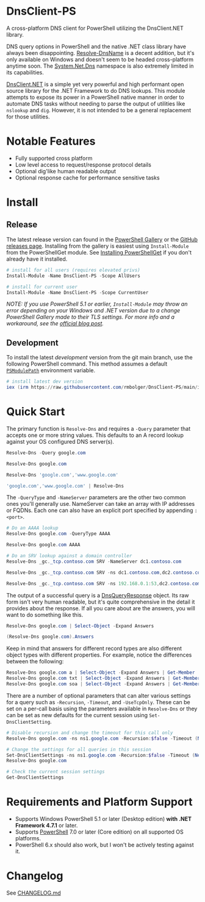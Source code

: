 # DnsClient-PS

A cross-platform DNS client for PowerShell utilizing the DnsClient.NET library.

DNS query options in PowerShell and the native .NET class library have always been disappointing. [Resolve-DnsName](https://docs.microsoft.com/en-us/powershell/module/dnsclient/resolve-dnsname) is a decent addition, but it's only available on Windows and doesn't seem to be headed cross-platform anytime soon. The [System.Net.Dns](https://docs.microsoft.com/en-us/dotnet/api/system.net.dns) namespace is also extremely limited in its capabilities.

[DnsClient.NET](https://dnsclient.michaco.net/) is a simple yet very powerful and high performant open source library for the .NET Framework to do DNS lookups. This module attempts to expose its power in a PowerShell native manner in order to automate DNS tasks without needing to parse the output of utilities like `nslookup` and `dig`. However, it is not intended to be a general replacement for those utilities.

# Notable Features

- Fully supported cross platform
- Low level access to request/response protocol details
- Optional dig'like human readable output
- Optional response cache for performance sensitive tasks

# Install

## Release

The latest release version can found in the [PowerShell Gallery](https://www.powershellgallery.com/packages/DnsClient-PS/) or the [GitHub releases page](https://github.com/rmbolger/DnsClient-PS/releases). Installing from the gallery is easiest using `Install-Module` from the PowerShellGet module. See [Installing PowerShellGet](https://docs.microsoft.com/en-us/powershell/scripting/gallery/installing-psget) if you don't already have it installed.

```powershell
# install for all users (requires elevated privs)
Install-Module -Name DnsClient-PS -Scope AllUsers

# install for current user
Install-Module -Name DnsClient-PS -Scope CurrentUser
```

*NOTE: If you use PowerShell 5.1 or earlier, `Install-Module` may throw an error depending on your Windows and .NET version due to a change PowerShell Gallery made to their TLS settings. For more info and a workaround, see the [official blog post](https://devblogs.microsoft.com/powershell/powershell-gallery-tls-support/).*


## Development

To install the latest *development* version from the git main branch, use the following PowerShell command. This method assumes a default [`PSModulePath`](https://docs.microsoft.com/en-us/powershell/module/microsoft.powershell.core/about/about_psmodulepath) environment variable.

```powershell
# install latest dev version
iex (irm https://raw.githubusercontent.com/rmbolger/DnsClient-PS/main/instdev.ps1)
```

# Quick Start

The primary function is `Resolve-Dns` and requires a `-Query` parameter that accepts one or more string values. This defaults to an A record lookup against your OS configured DNS server(s).

```powershell
Resolve-Dns -Query google.com

Resolve-Dns google.com

Resolve-Dns 'google.com','www.google.com'

'google.com','www.google.com' | Resolve-Dns
```

The `-QueryType` and `-NameServer` parameters are the other two common ones you'll generally use. NameServer can take an array with IP addresses or FQDNs. Each one can also have an explicit port specified by appending `:<port>`.

```powershell
# Do an AAAA lookup
Resolve-Dns google.com -QueryType AAAA

Resolve-Dns google.com AAAA

# Do an SRV lookup against a domain controller
Resolve-Dns _gc._tcp.contoso.com SRV -NameServer dc1.contoso.com

Resolve-Dns _gc._tcp.contoso.com SRV -ns dc1.contoso.com,dc2.contoso.com

Resolve-Dns _gc._tcp.contoso.com SRV -ns 192.168.0.1:53,dc2.contoso.com:53
```

The output of a successful query is a [DnsQueryResponse](https://dnsclient.michaco.net/docs/DnsClient.DnsQueryResponse.html) object. Its raw form isn't very human readable, but it's quite comprehensive in the detail it provides about the response. If all you care about are the answers, you will want to do something like this.

```powershell
Resolve-Dns google.com | Select-Object -Expand Answers

(Resolve-Dns google.com).Answers
```

Keep in mind that answers for different record types are also different object types with different properties. For example, notice the differences between the following:

```powershell
Resolve-Dns google.com a | Select-Object -Expand Answers | Get-Member
Resolve-Dns google.com txt | Select-Object -Expand Answers | Get-Member
Resolve-Dns google.com soa | Select-Object -Expand Answers | Get-Member
```

There are a number of optional parameters that can alter various settings for a query such as `-Recursion`, `-Timeout`, and `-UseTcpOnly`. These can be set on a per-call basis using the parameters available in `Resolve-Dns` or they can be set as new defaults for the current session using `Set-DnsClientSetting`.

```powershell
# Disable recursion and change the timeout for this call only
Resolve-Dns google.com -ns ns1.google.com -Recursion:$false -Timeout (New-Timespan -Sec 30)

# Change the settings for all queries in this session
Set-DnsClientSettings -ns ns1.google.com -Recursion:$false -Timeout (New-Timespan -Sec 30)
Resolve-Dns google.com

# Check the current session settings
Get-DnsClientSettings
```

# Requirements and Platform Support

* Supports Windows PowerShell 5.1 or later (Desktop edition) **with .NET Framework 4.7.1** or later.
* Supports [PowerShell](https://docs.microsoft.com/en-us/powershell/scripting/whats-new/what-s-new-in-powershell-70) 7.0 or later (Core edition) on all supported OS platforms.
* PowerShell 6.x should also work, but I won't be actively testing against it.

# Changelog

See [CHANGELOG.md](/CHANGELOG.md)
